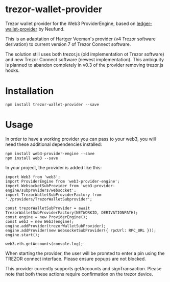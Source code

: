 # trezor-wallet-provider
Trezor wallet provider for the Web3 ProviderEngine, based on [ledger-wallet-provider](https://github.com/Neufund/ledger-wallet-provider) by Neufund.

This is an adaptation of Hartger Veeman's provider (v4 Trezor software derivation) to current version 7 of Trezor Connect software.

The solution still uses both trezor.js (old implementation ot Trezor software) and new Trezor Connect software (newest implementation). 
This ambiguity is planned to abandon completely in v0.3 of the provider removing trezor.js hooks.

# Installation

```
npm install trezor-wallet-provider --save
```

# Usage 
In order to have a working provider you can pass to your web3, you will need these additional dependencies installed:
```
npm install web3-provider-engine --save
npm install web3 --save
```
In your project, the provider is added like this:
```
import Web3 from 'web3';
import ProviderEngine from 'web3-provider-engine';
import WebsocketSubProvider from 'web3-provider-engine/subproviders/websocket';
import TrezorWalletSubProviderFactory from './providers/TrezorWalletSubprovider';

const trezorWalletSubProvider = await TrezorWalletSubProviderFactory(NETWORKID, DERIVATIONPATH);
const engine = new ProviderEngine();
const web3 = new Web3(engine);
engine.addProvider(trezorWalletSubProvider);
engine.addProvider(new WebsocketSubProvider({ rpcUrl: RPC_URL }));
engine.start();

web3.eth.getAccounts(console.log);
```
When starting the provider, the user will be promted to enter a pin using the TREZOR connect interface. Please ensure popups are not blocked.

This provider currently supports getAccounts and signTransaction. Please note that both these actions require confirmation on the trezor device.
